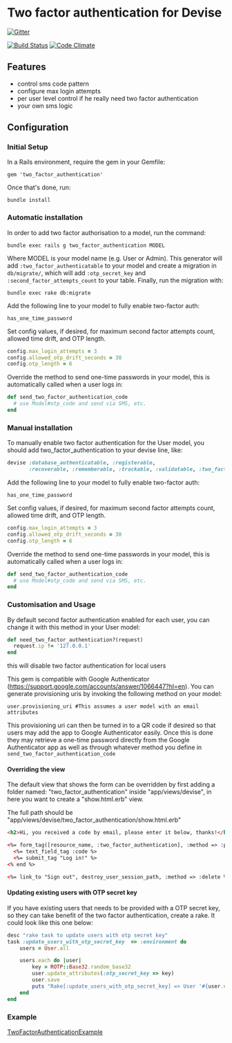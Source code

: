 # Two factor authentication for Devise

[![Gitter](https://badges.gitter.im/Join%20Chat.svg)](https://gitter.im/Houdini/two_factor_authentication?utm_source=badge&utm_medium=badge&utm_campaign=pr-badge&utm_content=badge)

[![Build Status](https://travis-ci.org/Houdini/two_factor_authentication.svg?branch=master)](https://travis-ci.org/Houdini/two_factor_authentication)
[![Code Climate](https://codeclimate.com/github/Houdini/two_factor_authentication.png)](https://codeclimate.com/github/Houdini/two_factor_authentication)

## Features

* control sms code pattern
* configure max login attempts
* per user level control if he really need two factor authentication
* your own sms logic

## Configuration

### Initial Setup

In a Rails environment, require the gem in your Gemfile:

    gem 'two_factor_authentication'

Once that's done, run:

    bundle install

### Automatic installation

In order to add two factor authorisation to a model, run the command:

    bundle exec rails g two_factor_authentication MODEL

Where MODEL is your model name (e.g. User or Admin). This generator will add `:two_factor_authenticatable` to your model
and create a migration in `db/migrate/`, which will add `:otp_secret_key` and `:second_factor_attempts_count` to your table.
Finally, run the migration with:

    bundle exec rake db:migrate

Add the following line to your model to fully enable two-factor auth:

    has_one_time_password

Set config values, if desired, for maximum second factor attempts count, allowed time drift, and OTP length.

```ruby
config.max_login_attempts = 3
config.allowed_otp_drift_seconds = 30
config.otp_length = 6
```

Override the method to send one-time passwords in your model, this is automatically called when a user logs in:

```ruby
def send_two_factor_authentication_code
  # use Model#otp_code and send via SMS, etc.
end
```

### Manual installation

To manually enable two factor authentication for the User model, you should add two_factor_authentication to your devise line, like:

```ruby
devise :database_authenticatable, :registerable,
       :recoverable, :rememberable, :trackable, :validatable, :two_factor_authenticatable
```

Add the following line to your model to fully enable two-factor auth:

    has_one_time_password

Set config values, if desired, for maximum second factor attempts count, allowed time drift, and OTP length.

```ruby
config.max_login_attempts = 3
config.allowed_otp_drift_seconds = 30
config.otp_length = 6
```

Override the method to send one-time passwords in your model, this is automatically called when a user logs in:

```ruby
def send_two_factor_authentication_code
  # use Model#otp_code and send via SMS, etc.
end
```


### Customisation and Usage

By default second factor authentication enabled for each user, you can change it with this method in your User model:

```ruby
def need_two_factor_authentication?(request)
  request.ip != '127.0.0.1'
end
```

this will disable two factor authentication for local users

This gem is compatible with Google Authenticator (https://support.google.com/accounts/answer/1066447?hl=en).  You can generate provisioning uris by invoking the following method on your model:

    user.provisioning_uri #This assumes a user model with an email attributes

This provisioning uri can then be turned in to a QR code if desired so that users may add the app to Google Authenticator easily.  Once this is done they may retrieve a one-time password directly from the Google Authenticator app as well as through whatever method you define in `send_two_factor_authentication_code`

#### Overriding the view

The default view that shows the form can be overridden by first adding a folder named: "two_factor_authentication" inside "app/views/devise", in here you want to create a "show.html.erb" view.

The full path should be "app/views/devise/two_factor_authentication/show.html.erb"

```html
<h2>Hi, you received a code by email, please enter it below, thanks!</h2>

<%= form_tag([resource_name, :two_factor_authentication], :method => :put) do %>
  <%= text_field_tag :code %>
  <%= submit_tag "Log in!" %>
<% end %>

<%= link_to "Sign out", destroy_user_session_path, :method => :delete %>

```

#### Updating existing users with OTP secret key

If you have existing users that needs to be provided with a OTP secret key, so they can take benefit of the two factor authentication, create a rake. It could look like this one below:

```ruby
desc "rake task to update users with otp secret key"
task :update_users_with_otp_secret_key  => :environment do
	users = User.all

	users.each do |user|
		key = ROTP::Base32.random_base32
		user.update_attributes(:otp_secret_key => key)
		user.save
		puts "Rake[:update_users_with_otp_secret_key] => User '#{user.email}' OTP secret key set to '#{key}'"
	end
end
```

### Example

[TwoFactorAuthenticationExample](https://github.com/Houdini/TwoFactorAuthenticationExample)
